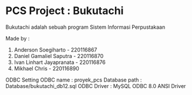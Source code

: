# PCS Project : Bukutachi

Bukutachi adalah sebuah program Sistem Informasi Perpustakaan 

Made by :
1. Anderson Soegiharto - 220116867 
2. Daniel Gamaliel Saputra - 220116870
3. Ivan Linhart Jayapranata - 220116876
4. Mikhael Chris - 220116890

ODBC Setting
ODBC name : proyek_pcs
Database path  : Database/bukutachi_db12.sql
ODBC Driver  : MySQL ODBC 8.0 ANSI Driver
